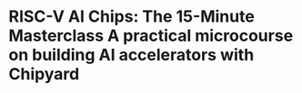 # RISC-V AI Chips: The 15-Minute Masterclass A practical microcourse on building AI accelerators with Chipyard
